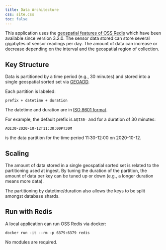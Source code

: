 ```yaml
---
title: Data Architecture
css: site.css
toc: false
---
```


This application uses the [geospatial features of OSS Redis](https://redis.io/commands#geo)
which have been available since version 3.2.0. The sensor data stored can
store several gigabytes of sensor readings per day. The amount of data can
increase or decrease depending on the interval and the geospatial region
of collection.

## Key Structure

Data is partitioned by a time period (e.g., 30 minutes) and stored into
a single geospatial sorted set via [GEOADD](https://redis.io/commands/geoadd).

Each partition is labeled:

```
prefix + datetime + duration
```

The datetime and duration are in [ISO 8601 format](https://en.wikipedia.org/wiki/ISO_8601).

For example, the default prefix is `AQI30-` and for a duration of 30 minutes:

```
AQI30-2020-10-12T11:30:00PT30M
```

is the data partition for the time period 11:30-12:00 on 2020-10-12.

## Scaling

The amount of data stored in a single geospatial sorted set is related to the
partitioning used at ingest. By tuning the duration of the partition, the
amount of data per key can be tuned up or down (e.g., a longer duration means
more data).

The partitioning by datetime/duration also allows the keys to be split
amongst database shards.


## Run with Redis

A local application can run OSS Redis via docker:

```
docker run -it --rm -p 6379:6379 redis
```

No modules are required.
